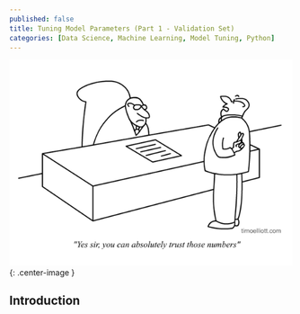 ```yaml
---
published: false
title: Tuning Model Parameters (Part 1 - Validation Set)
categories: [Data Science, Machine Learning, Model Tuning, Python]
---
```


![image](/assets/images/cv_image.png?raw=true){: .center-image }

## Introduction
